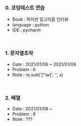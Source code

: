 ### 0. 코딩테스트 연습
- Book      : 파이썬 알고리즘 인터뷰
- language  : python
- IDE       : pycharm

<br>

### 1. 문자열조작
- Date    : 2021/01/06 ~ 2021/01/08
- Problem : 6
- Note    : re.sub('[^\w]', '', s)

<br>

### 2. 배열
- Date    : 2021/01/08 ~
- Problem : 6
- Note    : ???




